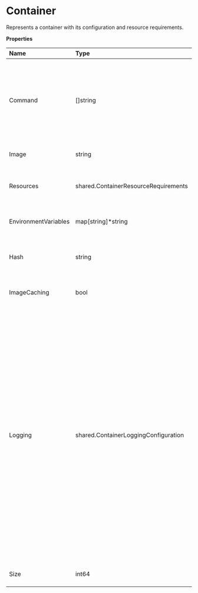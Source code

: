 # Container

Represents a container with its configuration and resource requirements.

**Properties**

| Name                 | Type                                 | Required | Description                                                                                                                                                                                                                                                                                                                                                           |
| :------------------- | :----------------------------------- | :------- | :-------------------------------------------------------------------------------------------------------------------------------------------------------------------------------------------------------------------------------------------------------------------------------------------------------------------------------------------------------------------- |
| Command              | []string                             | ✅       | List of commands to run inside the container. Each command is a string representing a command-line instruction.                                                                                                                                                                                                                                                       |
| Image                | string                               | ✅       | The container image.                                                                                                                                                                                                                                                                                                                                                  |
| Resources            | shared.ContainerResourceRequirements | ✅       | Specifies the resource requirements for a container.                                                                                                                                                                                                                                                                                                                  |
| EnvironmentVariables | map[string]\*string                  | ❌       | Environment variables to set in the container.                                                                                                                                                                                                                                                                                                                        |
| Hash                 | string                               | ❌       | SHA-256 hash (64-character hexadecimal string)                                                                                                                                                                                                                                                                                                                        |
| ImageCaching         | bool                                 | ❌       | The container image caching.                                                                                                                                                                                                                                                                                                                                          |
| Logging              | shared.ContainerLoggingConfiguration | ❌       | Configuration options for directing container logs to a logging provider. This schema enables you to specify a single logging destination for container output, supporting monitoring, debugging, and analytics use cases. Each provider has its own configuration parameters defined in the referenced schemas. Only one logging provider can be selected at a time. |
| Size                 | int64                                | ❌       | Size of the container in bytes.                                                                                                                                                                                                                                                                                                                                       |
